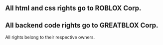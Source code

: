 All html and css rights go to ROBLOX Corp.
----------------------------------------------
All backend code rights go to GREATBLOX Corp.
----------------------------------------------
All rights belong to their respective owners.
